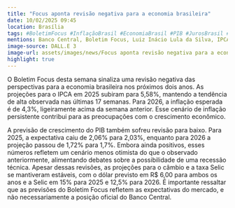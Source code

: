 ```yaml
---
title: "Focus aponta revisão negativa para a economia brasileira"
date: 10/02/2025 09:45
location: Brasília
tags: #BoletimFocus #InflaçãoBrasil #EconomiaBrasil #PIB #JurosBrasil #TaxaSelic #CâmbioBrasil #PrevisãoEconômica #Recessão #MercadoFinanceiro #abc360noticias
mentions: Banco Central, Boletim Focus, Luiz Inácio Lula da Silva, IPCA, PIB, Selic, dólar.
image-source: DALL.E 3
image-url: assets/images/news/Focus aponta revisão negativa para a economia brasileira.jpg
highlight: true
---
```


O Boletim Focus desta semana sinaliza uma revisão negativa das perspectivas para a economia brasileira nos próximos dois anos.  As projeções para o IPCA em 2025 subiram para 5,58%, mantendo a tendência de alta observada nas últimas 17 semanas.  Para 2026, a inflação esperada é de 4,3%, ligeiramente acima da semana anterior.  Esse cenário de inflação persistente contribui para as preocupações com o crescimento econômico.

A previsão de crescimento do PIB também sofreu revisão para baixo.  Para 2025, a expectativa caiu de 2,06% para 2,03%, enquanto para 2026 a projeção passou de 1,72% para 1,7%.  Embora ainda positivos, esses números refletem um cenário menos otimista do que o observado anteriormente, alimentando debates sobre a possibilidade de uma recessão técnica.  Apesar dessas revisões, as projeções para o câmbio e a taxa Selic se mantiveram estáveis, com o dólar previsto em R$ 6,00 para ambos os anos e a Selic em 15% para 2025 e 12,5% para 2026.  É importante ressaltar que as previsões do Boletim Focus refletem as expectativas do mercado, e não necessariamente a posição oficial do Banco Central.
